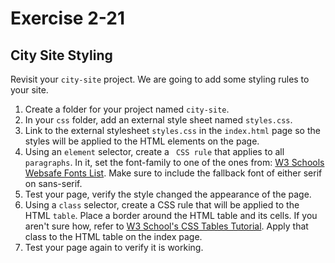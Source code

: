 # Exercise 2-21

## City Site Styling

Revisit your `city-site` project. We are going to add some styling rules to your site.

1. Create a folder for your project named `city-site`.
1. In your `css` folder, add an external style sheet named `styles.css`.
1. Link to the external stylesheet `styles.css` in the `index.html` page so the styles will be applied to the HTML elements on the page.
1. Using an `element` selector, create a ` CSS rule` that applies to all `paragraphs`. In it, set the font-family to one of the ones from: [W3 Schools Websafe Fonts List](https://www.w3schools.com/cssref/css_websafe_fonts.asp). Make sure to include the fallback font of either serif on sans-serif.
1. Test your page, verify the style changed the appearance of the page.
1. Using a `class` selector, create a CSS rule that will be applied to the HTML `table`. Place a border around the HTML table and its cells. If you aren't sure how, refer to [W3 School's CSS Tables Tutorial](https://www.w3schools.com/css/css_table.asp). Apply that class to the HTML table on the index page.
1. Test your page again to verify it is working.
